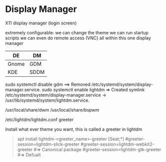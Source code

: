 Display Manager
===

X11 display manager (login screen)


extremely configurable:
	we can change the theme
	we can run startup scripts
	we can even do remote access (VNC)
	all within this one display manager


DE | DM|
---|---|
Gnome | GDM |
KDE | SDDM |



sudo systemctl disable gdm ==> Removed /etc/systemd/system/display-manager.service.
sudo systemctl enable lightdm => Created symlink /etc/systemd/system/display-manager.service → /usr/lib/systemd/system/lightdm.service.



/usr/local/share/dwm
/usr/local/share/bspwm

/etc/lightdm/lightdm.conf
greeter


Install what ever theme you want, this is called a greeter in lightdm
> apt install lightdm-<greeter_name>-greeter
[Seat;*]
#greeter-session=lightdm-slick-greeter
#greeter-session=lightdm-webkit2-greeter #=> Canonical package 
#greeter-session=lightdm-gtk-greeter #=> Defualt
